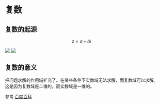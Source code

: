 # 复数

## 复数的起源
<script type="text/javascript" src="http://cdn.mathjax.org/mathjax/latest/MathJax.js?config=default"></script>
$$z=a+bi$$

<img src="http://latex.codecogs.com/gif.latex?\frac{\partial J}{\partial \theta_k^{(j)}}=\sum_{i:r(i,j)=1}{\big((\theta^{(j)})^Tx^{(i)}-y^{(i,j)}\big)x_k^{(i)}}+\lambda \theta_k^{(j)}" />

<img src="http://latex.codecogs.com/gif.latex?z=a+bi" />

## 复数的意义

把问题求解的作用域扩充了。在某些条件下实数域无法求解，而复数域可以求解。
这是因为复数域是二维的，而实数域是一维的。

参考
[百度百科](https://baike.baidu.com/item/%E5%A4%8D%E6%95%B0/254365)